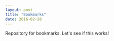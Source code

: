 ```yaml
---
layout: post
title: "Bookmarks"
date: 2016-02-28
---
```

Repository for bookmarks. Let's see if this works!
